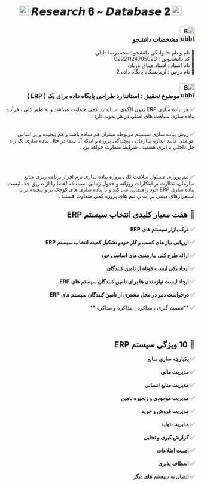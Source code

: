 <h1 align="center">
      <img src="https://emoji.discord.st/emojis/768b108d-274f-4f44-a634-8477b16efce7.gif" width="25">
    𝙍𝙚𝙨𝙚𝙖𝙧𝙘𝙝 𝟔 ~ 𝘿𝙖𝙩𝙖𝙗𝙖𝙨𝙚 𝟐
      <img src="https://emoji.discord.st/emojis/768b108d-274f-4f44-a634-8477b16efce7.gif" width="25">
</h1>


<div dir="rtl">
<h3 dir="rtl"><img src="https://raw.githubusercontent.com/Tarikul-Islam-Anik/Animated-Fluent-Emojis/master/Emojis/Symbols/Bubbles.png" alt="Bubbles" width="40" height="40" /> مشخصات دانشجو</h3>
    
💢 نام و نام خانوادگی دانشجو : محمدرضا دلیلی
<br>
💢 کد دانشجویی : 02221124705023
<br>
💢 نام استاد : استاد میثاق یاریان
<br>
💢 نام درس : آزمایشگاه پایگاه داده 2

</div>


<h3 dir="rtl"><img src="https://raw.githubusercontent.com/Tarikul-Islam-Anik/Animated-Fluent-Emojis/master/Emojis/Symbols/Bubbles.png" alt="Bubbles" width="40" height="40" />موضوع تحقیق : استاندارد طراحی پایگاه داده برای یک ( ERP )</h3>



<div dir="rtl">
      
✅ هر پیاده سازی ERP بدون الگوی استاندارد کمی متفاوت میباشد و به طور کلی ، فرآیند پیاده سازی شباهت های اصلی در هر نمونه دارد .
<br>
<br>

✅ روش پیاده سازی سیستم مربوطه میتوان هم ساده باشد و هم پیچیده و بر اساس عواملی مانند اندازه سازمان ، پیچیدگی پروژه و اینکه آیا شما در حال پیاده سازی یک راه حل داخلی یا ابری هستید ، شرایط متفاوت خواهد بود .

<br>
<br>

✅ تیم پروژه، مسئول سلامت کلی پروژه پیاده سازی نرم افزار برنامه ریزی منابع سازمان، نظارت بر ابتکارات روزانه و جدول زمانی است که اعضا را از طریق چک لیست پیاده سازی ERP خود راهنمایی می کند و با پیاده سازی های کوچک تر و پیچیده تر یا استقرارهای مبتنی بر اب ر، تیم های پروژه کمی متفاوت هستند .
      
</div>


<div dir="rtl">
<h2 dir="rtl">🛑 هفت معیار کلیدی انتخاب سیستم ERP</h2>

✅ **درک بازار سیستم های** **ERP**
<br>
<br>
✅ **ارزیابی نیاز های کسب و کار خودو تشکیل کمیته انتخاب سیستم** **ERP**
<br>
<br>
✅ **ارائه طرح کلی نیازمندی های اساسی خود**
<br>
<br>
✅ **ایجاد یکی لیست کوتاه از تامین کنندگان**
<br>
<br>
✅ **ایجاد لیست نیازمندی ها برای تامین کنندگان سیستم های** **ERP**
<br>
<br>
✅ **درخواست دمو در محل مشتری از تامین کنندگان سیستم های** **ERP**
<br>
<br>
✅ **تصمیم گیری ، مذاکره ، مذاکره و مذاکره **

</div>


<br>
<br>

<div dir="rtl">
<h2 dir="rtl">🛑 10 ویژگی سیستم ERP</h2>

✅ **یکپارچه سازی منابع**
<br>
<br>
✅ **مدیریت مالی**
<br>
<br>
✅ **مدیریت منابع انسانی**
<br>
<br>
✅ **مدیریت موجودی و زنجیره تامین**
<br>
<br>
✅ **مدیریت فروش و خرید**
<br>
<br>
✅ **مدیریت تولید**
<br>
<br>
✅ **گزارش گیری و تحلیل**
<br>
<br>
✅ **امنیت اطلاعات**
<br>
<br>
✅ **انعطاف پذیری**
<br>
<br>
✅ **اتصال به سیستم های دیگر**

</div>
